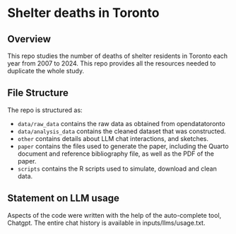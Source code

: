 # Shelter deaths in Toronto

## Overview

This repo studies the number of deaths of shelter residents in Toronto each year from 2007 to 2024. This repo provides all the resources needed to duplicate the whole study.


## File Structure

The repo is structured as:

-   `data/raw_data` contains the raw data as obtained from opendatatoronto
-   `data/analysis_data` contains the cleaned dataset that was constructed.
-   `other` contains details about LLM chat interactions, and sketches.
-   `paper` contains the files used to generate the paper, including the Quarto document and reference bibliography file, as well as the PDF of the paper. 
-   `scripts` contains the R scripts used to simulate, download and clean data.


## Statement on LLM usage

Aspects of the code were written with the help of the auto-complete tool, Chatgpt. The entire chat history is available in inputs/llms/usage.txt.

